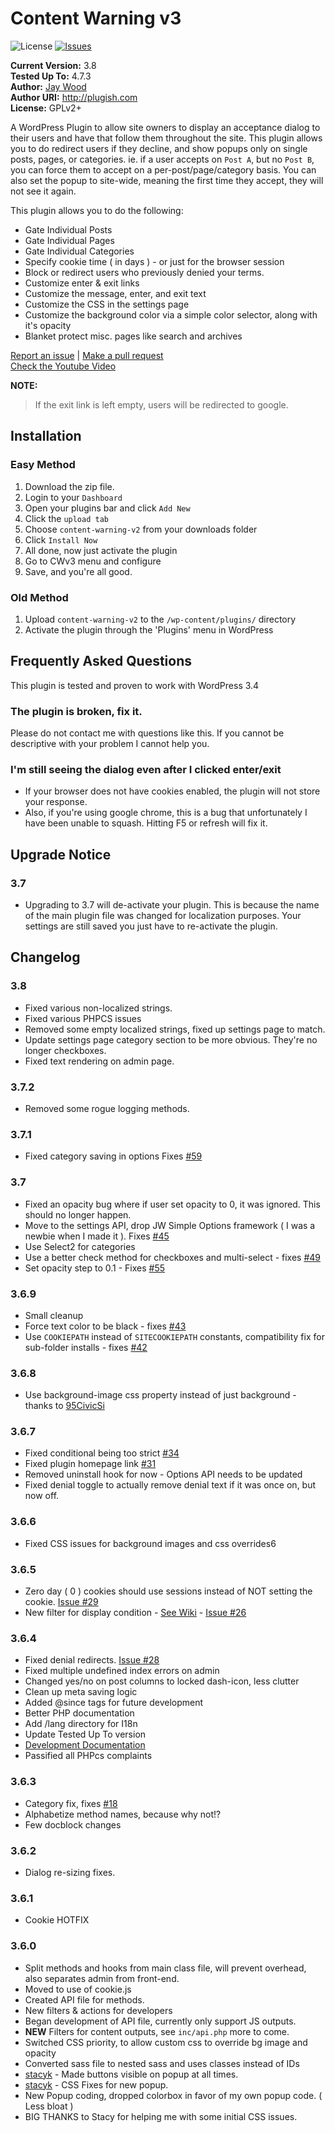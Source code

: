 # Content Warning v3
![License](https://img.shields.io/badge/License-GPLv2-orange.svg)
[![Issues](https://img.shields.io/github/issues/JayWood/content-warning-v3.svg)](https://github.com/JayWood/content-warning-v3/issues)

**Current Version:** 3.8   
**Tested Up To:** 4.7.3  
**Author:** [Jay Wood](http://github.com/JayWood)   
**Author URI:** http://plugish.com   
**License:** GPLv2+   

A WordPress Plugin to allow site owners to display an acceptance dialog to their users and have that follow them throughout the site.  This plugin allows you to do redirect users if they decline,
and show popups only on single posts, pages, or categories.  ie. if a user accepts on `Post A`, but no `Post B`, you can force them to accept on a per-post/page/category basis.  You can also set
the popup to site-wide, meaning the first time they accept, they will not see it again.

This plugin allows you to do the following:

* Gate Individual Posts
* Gate Individual Pages
* Gate Individual Categories
* Specify cookie time ( in days ) - or just for the browser session
* Block or redirect users who previously denied your terms.
* Customize enter & exit links
* Customize the message, enter, and exit text
* Customize the CSS in the settings page
* Customize the background color via a simple color selector, along with it's opacity
* Blanket protect misc. pages like search and archives


[Report an issue](https://github.com/JayWood/content-warning-v3/issues) | [Make a pull request](https://github.com/JayWood/content-warning-v3/pulls)   
[Check the Youtube Video](https://www.youtube.com/watch?v=0_ZNojpYuwk)

**NOTE:**

> If the exit link is left empty, users will be redirected to google.

## Installation

### Easy Method

1. Download the zip file.
1. Login to your `Dashboard`
1. Open your plugins bar and click `Add New`
1. Click the `upload tab`
1. Choose `content-warning-v2` from your downloads folder
1. Click `Install Now`
1. All done, now just activate the plugin
1. Go to CWv3 menu and configure
1. Save, and you're all good.

### Old Method
1. Upload `content-warning-v2` to the `/wp-content/plugins/` directory
1. Activate the plugin through the 'Plugins' menu in WordPress

## Frequently Asked Questions

This plugin is tested and proven to work with WordPress 3.4

### The plugin is broken, fix it.

Please do not contact me with questions like this.  If you cannot be descriptive with your problem I cannot help you.

### I'm still seeing the dialog even after I clicked enter/exit

* If your browser does not have cookies enabled, the plugin will not store your response.
* Also, if you're using google chrome, this is a bug that unfortunately I have been unable to squash.  Hitting F5 or refresh will fix it.

## Upgrade Notice

### 3.7
* Upgrading to 3.7 will de-activate your plugin. This is because the name of the main plugin file was changed for localization purposes. Your settings are still saved you just have to re-activate the plugin.

## Changelog

### 3.8
* Fixed various non-localized strings.
* Fixed various PHPCS issues
* Removed some empty localized strings, fixed up settings page to match.
* Update settings page category section to be more obvious. They're no longer checkboxes.
* Fixed text rendering on admin page.

### 3.7.2 
* Removed some rogue logging methods.

### 3.7.1
* Fixed category saving in options Fixes [#59](https://github.com/JayWood/content-warning-v3/issues/59)

### 3.7
* Fixed an opacity bug where if user set opacity to 0, it was ignored. This should no longer happen.
* Move to the settings API, drop JW Simple Options framework ( I was a newbie when I made it ). Fixes [#45](https://github.com/JayWood/content-warning-v3/issues/45)
* Use Select2 for categories
* Use a better check method for checkboxes and multi-select - fixes [#49](https://github.com/JayWood/content-warning-v3/issues/49)
* Set opacity step to 0.1 - Fixes [#55](https://github.com/JayWood/content-warning-v3/issues/55)

### 3.6.9
* Small cleanup
* Force text color to be black - fixes [#43](https://github.com/JayWood/content-warning-v3/issues/43)
* Use `COOKIEPATH` instead of `SITECOOKIEPATH` constants, compatibility fix for sub-folder installs - fixes [#42](https://github.com/JayWood/content-warning-v3/issues/42)

### 3.6.8
* Use background-image css property instead of just background - thanks to [95CivicSi](https://github.com/95CivicSi)

### 3.6.7
* Fixed conditional being too strict [#34](https://github.com/JayWood/content-warning-v3/issues/34)
* Fixed plugin homepage link [#31](https://github.com/JayWood/content-warning-v3/issues/31)
* Removed uninstall hook for now - Options API needs to be updated
* Fixed denial toggle to actually remove denial text if it was once on, but now off.

### 3.6.6
* Fixed CSS issues for background images and css overrides6

### 3.6.5
* Zero day ( 0 ) cookies should use sessions instead of NOT setting the cookie. [Issue #29](https://github.com/JayWood/content-warning-v3/issues/29)
* New filter for display condition - [See Wiki](https://github.com/JayWood/content-warning-v3/wiki/Dev-Documentation#hide-the-dialog-on-certain-pages-regardless-of-cookies) - [Issue #26](https://github.com/JayWood/content-warning-v3/issues/26)

### 3.6.4
* Fixed denial redirects. [Issue #28](https://github.com/JayWood/content-warning-v3/issues/28)
* Fixed multiple undefined index errors on admin
* Changed yes/no on post columns to locked dash-icon, less clutter
* Clean up meta saving logic
* Added @since tags for future development
* Better PHP documentation
* Add /lang directory for I18n
* Update Tested Up To version
* [Development Documentation](https://github.com/JayWood/content-warning-v3/wiki/Dev-Documentation)
* Passified all PHPcs complaints

### 3.6.3
* Category fix, fixes [#18](https://github.com/JayWood/content-warning-v3/issues/18)
* Alphabetize method names, because why not!?
* Few docblock changes

### 3.6.2
* Dialog re-sizing fixes.

### 3.6.1
* Cookie HOTFIX

### 3.6.0
* Split methods and hooks from main class file, will prevent overhead, also separates admin from front-end.
* Moved to use of cookie.js
* Created API file for methods.
* New filters & actions for developers
* Began development of API file, currently only support JS outputs.
* **NEW** Filters for content outputs, see `inc/api.php` more to come.
* Switched CSS priority, to allow custom css to override bg image and opacity
* Converted sass file to nested sass and uses classes instead of IDs
* [stacyk](https://github.com/stacyk) - Made buttons visible on popup at all times.
* [stacyk](https://github.com/stacyk) - CSS Fixes for new popup.
* New Popup coding, dropped colorbox in favor of my own popup code. ( Less bloat )
* BIG THANKS to Stacy for helping me with some initial CSS issues.
